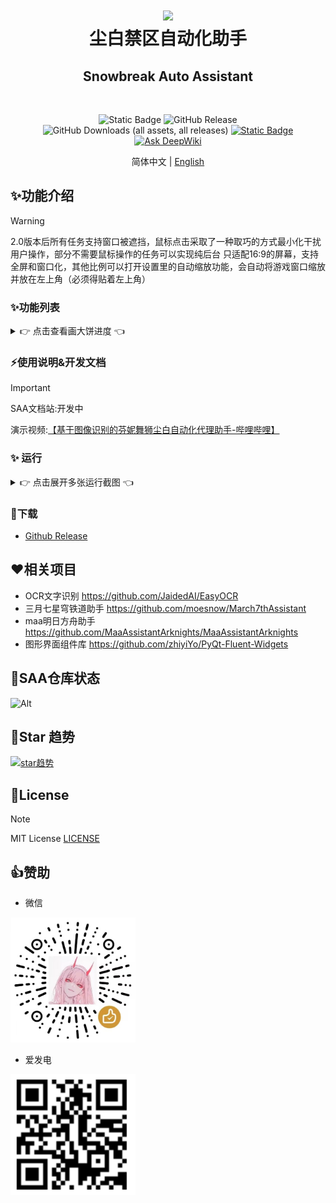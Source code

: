 <div align="center">
    <h1>
        <img src="./asset/logo.png" width="200"/>
        <br/>
        尘白禁区自动化助手
    </h1>
    <h2>Snowbreak Auto Assistant</h2>
<br/>

![Static Badge](https://img.shields.io/badge/platfrom-Windows-%2329F1FF)
![GitHub Release](https://img.shields.io/github/v/release/LaoZhuJackson/SnowbreakAutoAssistant?color=%2329F1FF)
![GitHub Downloads (all assets, all releases)](https://img.shields.io/github/downloads/LaoZhuJackson/SnowbreakAutoAssistant/total?color=%2329F1FF)
[![Static Badge](https://img.shields.io/badge/QQ_Group-996710620-%2329F1FF)](https://qm.qq.com/q/CIvpwI3qVy)
[![Ask DeepWiki](https://deepwiki.com/badge.svg)](https://deepwiki.com/LaoZhuJackson/SnowbreakAutoAssistant)

简体中文 | <a href="docs/README_en.md">English</a>
</div>

## ✨功能介绍

> [!Warning]
> 
> 2.0版本后所有任务支持窗口被遮挡，鼠标点击采取了一种取巧的方式最小化干扰用户操作，部分不需要鼠标操作的任务可以实现纯后台
> 只适配16:9的屏幕，支持全屏和窗口化，其他比例可以打开设置里的自动缩放功能，会自动将游戏窗口缩放并放在左上角（必须得贴着左上角）

### ✨功能列表
<details><summary>👉 点击查看画大饼进度 👈</summary>

✅ 登录游戏

✅ 领取每日物资：邮件，好友体力，供应站体力，鱼饵，宿舍拼图

✅ 商店购买

✅ 刷取活动材料

✅ 每日角色碎片

✅ 精神拟境扫荡

✅ 完成日常后领取奖励

✅ 自动钓鱼（纯后台）

✅ 信源解析方案计算

✅ 周常20关

✅ 心动水弹

✅ 验证战场（新迷宫）

✅ 异星守护（无尽和闯关）

✅ 猜心对局

✅ 妮塔E技能自动qte

✅ 深浅色适配

✅ 自动采集触发器

✅ 运行自动缩放比例

✅ 自动更新版本坐标和日程提醒数据

✅ SAA直接启动游戏

✅ 适配n卡和a卡的gpu加速

⬜ 按摩

⬜ 更新日志展示

⬜ 全局快捷键

⬜ 开机自启

⬜ 体力恢复通知

⬜ 自动抽卡

⬜ 自动兑换兑换码

</details>

### ⚡使用说明&开发文档

> [!Important]
>
>
> SAA文档站:开发中

演示视频:[【基于图像识别的芬妮舞狮尘白自动化代理助手-哔哩哔哩】](https://b23.tv/W9OA85k)

### ✨ 运行

<details>
<summary>👉 点击展开多张运行截图 👈</summary>
<div style="display: flex; flex-wrap: wrap; justify-content: center; gap: 10px;">
  <img src="./asset/1.png" style="width: 45%; max-width: 300px; object-fit: contain;" />
  <img src="./asset/2.png" style="width: 45%; max-width: 300px; object-fit: contain;" />
  <img src="./asset/3.png" style="width: 45%; max-width: 300px; object-fit: contain;" />
  <img src="./asset/4.png" style="width: 45%; max-width: 300px; object-fit: contain;" />
</div>
</details>

### 📌下载

- [Github Release](https://github.com/LaoZhuJackson/SnowbreakAutoAssistant/releases)

## ❤️相关项目
- OCR文字识别 https://github.com/JaidedAI/EasyOCR
- 三月七星穹铁道助手 https://github.com/moesnow/March7thAssistant
- maa明日方舟助手 https://github.com/MaaAssistantArknights/MaaAssistantArknights
- 图形界面组件库 https://github.com/zhiyiYo/PyQt-Fluent-Widgets

## 🚧SAA仓库状态

![Alt](https://repobeats.axiom.co/api/embed/0ceb9f68a219c51ebc15ebeb8be43535880464c7.svg "Repobeats analytics image")

## 🌟Star 趋势

[![star趋势](https://starchart.cc/LaoZhuJackson/SnowbreakAutoAssistant.svg?variant=adaptive)](https://starchart.cc/LaoZhuJackson/SnowbreakAutoAssistant)

## 📝License

> [!Note]
> 
> MIT License
[LICENSE](https://github.com/LaoZhuJackson/SnowbreakAutoAssistant/blob/main/LICENSE)

## 👍赞助

- 微信

<img src="./asset/support.jpg" width="200"/>

- 爱发电

<img src="./asset/support.png" width="200"/>
